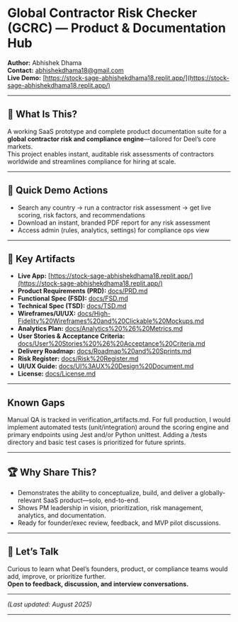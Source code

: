 
# Global Contractor Risk Checker (GCRC) — Product & Documentation Hub

**Author:** Abhishek Dhama  
**Contact:** abhishekdhama18@gmail.com  
**Live Demo:** [https://stock-sage-abhishekdhama18.replit.app/](https://stock-sage-abhishekdhama18.replit.app/)

***

## 🚀 What Is This?

A working SaaS prototype and complete product documentation suite for a **global contractor risk and compliance engine**—tailored for Deel’s core markets.  
This project enables instant, auditable risk assessments of contractors worldwide and streamlines compliance for hiring at scale.

***

## 👀 Quick Demo Actions

- Search any country → run a contractor risk assessment → get live scoring, risk factors, and recommendations  
- Download an instant, branded PDF report for any risk assessment  
- Access admin (rules, analytics, settings) for compliance ops view

***

## 📁 Key Artifacts

- **Live App:** [https://stock-sage-abhishekdhama18.replit.app/](https://stock-sage-abhishekdhama18.replit.app/)
- **Product Requirements (PRD):** [docs/PRD.md](https://github.com/abhishekk2305/deel-contractor-risk-checker/blob/main/docs/PRD.md)
- **Functional Spec (FSD):** [docs/FSD.md](https://github.com/abhishekk2305/deel-contractor-risk-checker/blob/main/docs/FSD.md)
- **Technical Spec (TSD):** [docs/TSD.md](https://github.com/abhishekk2305/deel-contractor-risk-checker/blob/main/docs/TSD.md)
- **Wireframes/UI/UX:** [docs/High-Fidelity%20Wireframes%20and%20Clickable%20Mockups.md](https://github.com/abhishekk2305/deel-contractor-risk-checker/blob/main/docs/High-Fidelity%20Wireframes%20and%20Clickable%20Mockups.md)
- **Analytics Plan:** [docs/Analytics%20%26%20Metrics.md](https://github.com/abhishekk2305/deel-contractor-risk-checker/blob/main/docs/Analytics%20%26%20Metrics.md)
- **User Stories & Acceptance Criteria:** [docs/User%20Stories%20%26%20Acceptance%20Criteria.md](https://github.com/abhishekk2305/deel-contractor-risk-checker/blob/main/docs/User%20Stories%20%26%20Acceptance%20Criteria.md)
- **Delivery Roadmap:** [docs/Roadmap%20and%20Sprints.md](https://github.com/abhishekk2305/deel-contractor-risk-checker/blob/main/docs/Roadmap%20and%20Sprints.md)
- **Risk Register:** [docs/Risk%20Register.md](https://github.com/abhishekk2305/deel-contractor-risk-checker/blob/main/docs/Risk%20Register.md)
- **UI/UX Guide:** [docs/UI%3AUX%20Design%20Document.md](https://github.com/abhishekk2305/deel-contractor-risk-checker/blob/main/docs/UI%3AUX%20Design%20Document.md)
- **License:** [docs/License.md](https://github.com/abhishekk2305/deel-contractor-risk-checker/blob/main/docs/License.md)

***

## Known Gaps
Manual QA is tracked in verification_artifacts.md. For full production, I would implement automated tests (unit/integration) around the scoring engine and primary endpoints using Jest and/or Python unittest. Adding a /tests directory and basic test cases is prioritized for future sprints.

***

## 🏆 Why Share This?

- Demonstrates the ability to conceptualize, build, and deliver a globally-relevant SaaS product—solo, end-to-end.
- Shows PM leadership in vision, prioritization, risk management, analytics, and documentation.
- Ready for founder/exec review, feedback, and MVP pilot discussions.

***

## 💬 Let’s Talk

Curious to learn what Deel’s founders, product, or compliance teams would add, improve, or prioritize further.  
**Open to feedback, discussion, and interview conversations.**

***

*(Last updated: August 2025)*

***
